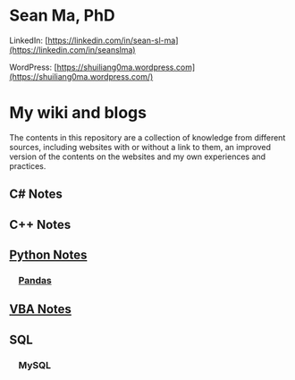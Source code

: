 # Sean Ma, PhD

LinkedIn: [https://linkedin.com/in/sean-sl-ma](https://linkedin.com/in/seanslma)

WordPress: [https://shuiliang0ma.wordpress.com](https://shuiliang0ma.wordpress.com/)

# My wiki and blogs

The contents in this repository are a collection of knowledge from different sources, including websites with or without a link to them, an improved version of the contents on the websites and my own experiences and practices.
## C# Notes
## C++ Notes
## [Python Notes](Python/Python.md)

### &emsp;[Pandas](Python/Pandas.ipynb)

## [VBA Notes](VBA.md)

## SQL
### &emsp;MySQL